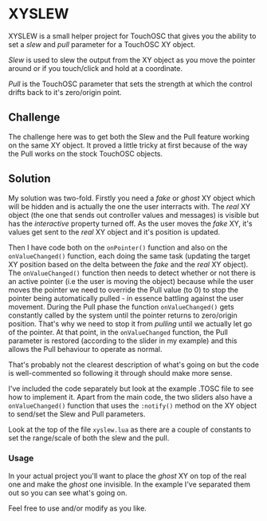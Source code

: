 # XYSLEW

XYSLEW is a small helper project for TouchOSC that gives you the ability to set a *slew* and *pull* parameter for a TouchOSC XY object.

*Slew* is used to slew the output from the XY object as you move the pointer around or if you touch/click and hold at a coordinate.

*Pull* is the TouchOSC parameter that sets the strength at which the control drifts back to it's zero/origin point.

## Challenge

The challenge here was to get both the Slew and the Pull feature working on the same XY object. It proved a little tricky at first because of the way the Pull works on the stock TouchOSC objects.

## Solution

My solution was two-fold. Firstly you need a *fake* or *ghost* XY object which will be hidden and is actually the one the user interracts with. The *real* XY object (the one that sends out controller values and messages) is visible but has the *interactive* property turned off. As the user moves the *fake* XY, it's values get sent to the *real* XY object and it's position is updated.

Then I have code both on the `onPointer()` function and also on the `onValueChanged()` function, each doing the same task (updating the target XY position based on the delta between the *fake* and the *real* XY object). The `onValueChanged()` function then needs to detect whether or not there is an active pointer (i.e the user is moving the object) because while the user moves the pointer we need to override the Pull value (to 0) to stop the pointer being automatically pulled - in essence battling against the user movement. During the Pull phase the function `onValueChanged()` gets constantly called by the system until the pointer returns to zero/origin position. That's why we need to stop it from *pulling* until we actually let go of the pointer. At that point, in the `onValueChanged` function, the Pull parameter is restored (according to the slider in my example) and this allows the Pull behaviour to operate as normal.

That's probably not the clearest description of what's going on but the code is well-commented so following it through should make more sense.

I've included the code separately but look at the example .TOSC file to see how to implement it. Apart from the main code, the two sliders also have a `onValueChanged()` function that uses the `:notify()` method on the XY object to send/set the Slew and Pull parameters.

Look at the top of the file `xyslew.lua` as there are a couple of constants to set the range/scale of both the slew and the pull.

### Usage

In your actual project you'll want to place the *ghost* XY on top of the real one and make the *ghost* one invisible. In the example I've separated them out so you can see what's going on.

Feel free to use and/or modify as you like.
